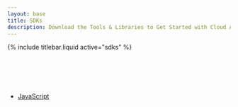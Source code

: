 ```yaml
---
layout: base
title: SDKs
description: Download the Tools & Libraries to Get Started with Cloud Annotations.
---
```


{% include titlebar.liquid active="sdks" %}

<main class="content markdown-body">
  <ul style="padding-top: 80px">
    <li>
      <a href="https://github.com/cloud-annotations/object-detection-js"
        >JavaScript</a
      >
    </li>
  </ul>
</main>
